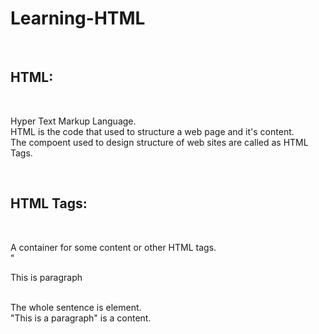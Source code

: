 # Learning-HTML
<br>
<h2>HTML: </H2><BR>
<p>Hyper Text Markup Language.<br>
HTML is the code that used to structure a web page and it's content.<br>
The compoent used to design structure of web sites are called as HTML Tags.<br></p>
<br>
<h2>HTML Tags: </h2><br>
<p>
    A container for some content or other HTML tags.<br>
    "<p> This is paragraph </p><br>
    The whole sentence is element.<br>
    "This is a paragraph" is a content.</p><br><br>

    


